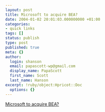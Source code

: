 ```yaml
---
layout: post
title: Microsoft to acquire BEA?
date: 2004-01-02 20:01:03.000000000 +01:00
categories:
- quick links
tags: []
status: publish
type: post
published: true
meta: {}
author:
  login: shanson
  email: papascott-wp@gmail.com
  display_name: PapaScott
  first_name: Scott
  last_name: Hanson
excerpt: !ruby/object:Hpricot::Doc
  options: {}
---
```

<p><a title="If so, my employer would suddenly become a Microsoft developer" href="http://radio.weblogs.com/0001011/2004/01/02.html#a6023">Microsoft to acquire BEA?</a></p>
